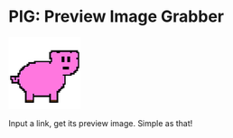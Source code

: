 # PIG: Preview Image Grabber

![](src/assets/pig128x128.png)

Input a link, get its preview image.
Simple as that!
